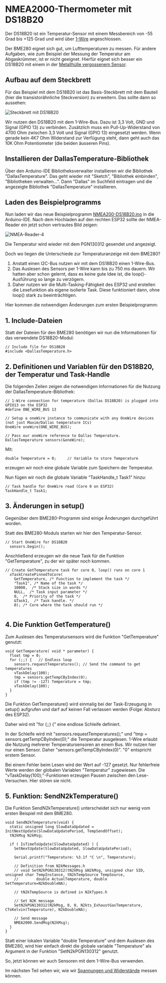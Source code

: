 # NMEA2000-Thermometer mit DS18B20

Der DS18B20 ist ein Temperatur-Sensor mit einem Messbereich von -55 Grad bis +125 Grad und wird über [1-Wire](https://de.wikipedia.org/wiki/1-Wire) angeschlossen.

Der BME280 eignet sich gut, um Lufttemperaturen zu messen. Für andere Aufgaben, wie zum Beispiel der Messung der Temperatur am Abgaskrümmer, ist er nicht geeignet. Hierfür eignet sich besser ein DS18B20 mit einem in der [Metallhülle vergossenem Sensor](https://www.reichelt.de/shelly-temperatur-sensor-ds18b20-shelly-ds18b20-p287127.html?&nbc=1).

## Aufbau auf dem Steckbrett
Für das Beispiel mit dem DS18B20 ist das Basis-Steckbrett mit dem Bauteil (hier die transistorähnliche Steckversion) zu erweitern. Das sollte dann so aussehen:

![Steckbrett mit DS18B20](https://github.com/AK-Homberger/NMEA-Workshop/blob/main/Bilder/NMEA2000-DS18B20_Steckplatine.png)

Wir nutzen den DS18B20 mit dem 1-Wire-Bus. Dazu ist 3,3 Volt, GND und Signal (GPIO 13) zu verbinden.
Zusätzlich muss ein Pull-Up-Widerstand von 4700 Ohm zwischen 3,3 Volt und Signal (GPIO 13) eingesetzt werden. Wenn gerade kein 4K7 Ohm Widerstand zur Verfügung steht, dann geht auch das 10K Ohm Potentiometer (die beiden äusseren Pins).

## Installieren der DallasTemperature-Bibliothek

Über den Arduino-IDE Bibliotheksverwalter installieren wir die Bibliothek "DallasTemperature". Das geht wieder mit "Sketch", "Bibliothek einbinden", "Bibliotheken verwalten...". Dann "Dallas" im Suchfeld eintragen und die angezeigte Bibliothek "DallasTemperature" installieren.

## Laden des Beispielprogramms

Nun laden wir das neue Beispielprogramm [NMEA200-DS18B20.ino](https://github.com/AK-Homberger/NMEA2000-Workshop/blob/main/Software/NMEA2000-DS18B20/NMEA2000-DS18B20.ino) in die Arduino-IDE. Nach dem Hochladen auf den rechten ESP32 sollte der NMEA-Reader ein jetzt schon vertrautes Bild zeigen:

![NMEA-Reader-4](https://github.com/AK-Homberger/NMEA-Workshop/blob/main/Bilder/NMEAReader-4.png)

Die Temperatur wird wieder mit dem PGN130312 gesendet und angezeigt.

Doch wo liegen die Unterschiede zur Temperaturanzeige mit dem BME280?

1. Anstatt einen I2C-Bus nutzen wir mit dem DS18B20 einen 1-Wire-Bus.
2. Das Auslesen des Sensors per 1-Wire kann bis zu 750 ms dauern. Wir hatten aber schon gelernt, dass es keine gute Idee ist, die loop()-Ausführung so lange zu verzögern.
3. Daher nutzen wir die Multi-Tasking-Fähigkeit des ESP32 und erstellen die Lesefunktion als eigene isolierte Task. Diese funktioniert dann, ohne loop() stark zu beeinträchtigen.

Hier kommen die notwendigen Änderungen zum ersten Beispielprogramm:


## 1. Include-Dateien

Statt der Dateien für den BME280 benötigen wir nun die Informationen für das verwendete DS18B20-Modul:

```
// Include file for DS18B20
#include <DallasTemperature.h>
```

## 2. Definitionen und Variablen für den DS18B20, der Temperatur und Task-Handle
Die folgenden Zeilen zeigen die notwendigen Informationen für die Nutzung der DallasTemperature-Bibliothek:

```
// 1-Wire connection for temperature (Dallas DS18B20) is plugged into GPIO13 on the ESP32
#define ONE_WIRE_BUS 13

// Setup a oneWire instance to communicate with any OneWire devices (not just Maxim/Dallas temperature ICs)
OneWire oneWire(ONE_WIRE_BUS);

// Pass our oneWire reference to Dallas Temperature.
DallasTemperature sensors(&oneWire);
```

Mit:
```
double Temperature = 0;     // Variable to store Temperature
```
erzeugen wir noch eine globale Variable zum Speichern der Temperatur.

Nun fügen wir noch die globale Variable "TaskHandle_t Task1" hinzu:

```
// Task handle for OneWire read (Core 0 on ESP32)
TaskHandle_t Task1;
```

## 3. Änderungen in setup()

Gegenüber dem BME280-Programm sind einige Änderungen durchgeführt worden.

Statt des BME280-Moduls starten wir hier den Temperatur-Sensor.

```
// Start OneWire for DS18B20
  sensors.begin();
```

Anschließend erzeugen wir die neue Task für die Funktion "GetTemperature", zu der wir später noch kommen.

```
// Create GetTemperature task for core 0, loop() runs on core 1
  xTaskCreatePinnedToCore(
    GetTemperature, /* Function to implement the task */
    "Task1", /* Name of the task */
    10000,  /* Stack size in words */
    NULL,  /* Task input parameter */
    0,  /* Priority of the task */
    &Task1,  /* Task handle. */
    0); /* Core where the task should run */
  
```
    
## 4. Die Funktion GetTemperature()
  
Zum Auslesen des Temperatursensors wird die Funktion "GetTemperature" genutzt:

```
void GetTemperature( void * parameter) {
  float tmp = 0;
  for (;;) {   // Endless loop
    sensors.requestTemperatures(); // Send the command to get temperatures
    vTaskDelay(100);
    tmp = sensors.getTempCByIndex(0);
    if (tmp != -127) Temperature = tmp; 
    vTaskDelay(100);
  }
}
```
Die Funktion GetTemperature() wird einmalig bei der Task-Erzeugung in setup() aufgrufen und darf auf keinen Fall verlassen werden (Folge: Absturz des ESP32).

Daher wird mit "for (;;) {" eine endlose Schleife definiert.

In der Schleife wird mit "sensors.requestTemperatures();" und "tmp = sensors.getTempCByIndex(0);" die Temperatur ausgelesen.
1-Wire erlaubt die Nutzung mehrerer Temperatursensoren an einem Bus. Wir nutzen hier nur einen Sensor. Daher "sensors.getTempCByIndex(0)". "0" entspricht erstem Sensor.

Bei einem Fehler beim Lesen wird der Wert auf -127 gesetzt. Nur fehlerfreie Werte werden der globalen Variablen "Temperatur" zugewiesen.
Die "vTaskDelay(100);"-Funktionen erzeugen Pausen zwischen den Lese-Versuchen. Hier stören sie nicht.

## 5. Funktion: SendN2kTemperature()

Die Funktion SendN2kTemperature() unterscheidet sich nur wenig vom ersten Beispiel mit dem BME280.

```
void SendN2kTemperature(void) {
  static unsigned long SlowDataUpdated = InitNextUpdate(SlowDataUpdatePeriod, TempSendOffset);
  tN2kMsg N2kMsg;

  if ( IsTimeToUpdate(SlowDataUpdated) ) {
    SetNextUpdate(SlowDataUpdated, SlowDataUpdatePeriod);
        
    Serial.printf("Temperature: %3.1f °C \n", Temperature);

    // Definition from N2kMessages.h
    // void SetN2kPGN130312(tN2kMsg &N2kMsg, unsigned char SID, unsigned char TempInstance, tN2kTempSource TempSource,
    //        double ActualTemperature, double SetTemperature=N2kDoubleNA);

    // tN2kTempSource is defined in N2kTypes.h

    // Set N2K message
    SetN2kPGN130312(N2kMsg, 0, 0, N2kts_ExhaustGasTemperature, CToKelvin(Temperature), N2kDoubleNA);
    
    // Send message
    NMEA2000.SendMsg(N2kMsg);
  }
}
```
Statt einer lokalen Variable "double Temperature" und dem Auslesen des BME280, wird hier einfach direkt die globale variable "Temperature" als Argument in der Funktion "SetN2kPGN130312" genutzt. 

So, jetzt können wir auch Sensoren mit dem 1-Wire-Bus verwenden.

Im nächsten Teil sehen wir, wie wir [Spannungen und Widerstände](https://github.com/AK-Homberger/NMEA2000-Workshop/blob/main/AnalogRead.md) messen können.

